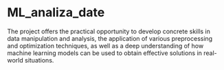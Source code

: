# ML_analiza_date
The project offers the practical opportunity to develop concrete skills in data manipulation and analysis, the application of various preprocessing and optimization techniques, as well as a deep understanding of how machine learning models can be used to obtain effective solutions in real-world situations.
